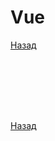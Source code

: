 # Vue

[Назад][back]

```vue

```

```vue

```

```vue

```

```vue

```

```vue

```

```vue

```

```vue

```

[Назад][back]

[back]: <.> "Назад к оглавлению"